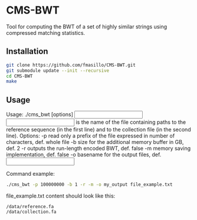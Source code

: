 # CMS-BWT
Tool for computing the BWT of a set of highly similar strings using compressed matching statistics.

## Installation

```sh
git clone https://github.com/fmasillo/CMS-BWT.git
git submodule update --init --recursive
cd CMS-BWT
make
```

## Usage

Usage: ./cms_bwt [options] <input filename>
<input filename> is the name of the file containing paths to the reference sequence (in the first line) and to the collection file (in the second line).
  Options: 
        -p      read only a prefix of the file expressed in number of characters, def. whole file
        -b      size for the additional memory buffer in GB, def. 2 
        -r      outputs the run-length encoded BWT, def. false 
        -m      memory saving implementation, def. false 
        -o      basename for the output files, def. <input filename>

Command example:
```sh
./cms_bwt -p 100000000 -b 1 -r -m -o my_output file_example.txt
```

file_example.txt content should look like this:
```
/data/reference.fa
/data/collection.fa
```


